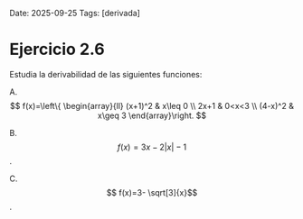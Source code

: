 Date: 2025-09-25
Tags: [derivada]

# Ejercicio 2.6

 
Estudia la derivabilidad de las siguientes funciones:

A.  
$$
 f(x)=\left\{ \begin{array}{ll}
 (x+1)^2 &  x\leq 0 \\
 2x+1 &  0<x<3 \\
 (4-x)^2 &  x\geq 3
\end{array}\right.
$$

B.   $$ f(x)=3x-2|x|-1$$  .

C.   $$ f(x)=3- \sqrt[3]{x}$$  .

